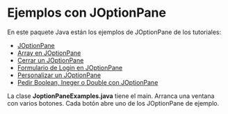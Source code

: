 # Ejemplos con JOptionPane

En este paquete Java están los ejemplos de JOptionPane de los tutoriales:

* [JOptionPane](https://chuidiang.org/index.php?title=JOptionPane)
* [Array en JOptionPane](https://chuidiang.org/index.php?title=Array_en_JOptionPane)
* [Cerrar un JOptionPane](https://chuidiang.org/index.php?title=Cerrar_autom%C3%A1ticamente_un_JOptionPane)
* [Formulario de Login en JOptionPane](https://chuidiang.org/index.php?title=Formulario_en_un_JOptionPane)
* [Personalizar un JOptionPane](https://chuidiang.org/index.php?title=Personalizar_JOptionPane_Java)
* [Pedir Boolean, Ineger o Double con JOptionPane](https://chuidiang.org/index.php?title=Integer_Double_y_Boolean_en_JOptionPane)

La clase **JoptionPaneExamples.java** tiene el main. Arranca una ventana con varios botones. Cada botón abre uno de los JOptionPane de ejemplo. 